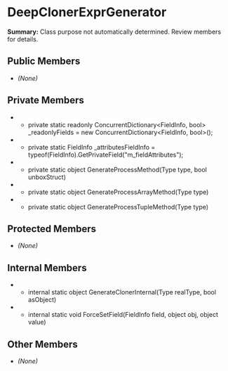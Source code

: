 # DeepClonerExprGenerator

**Summary:** Class purpose not automatically determined. Review members for details.

## Public Members
- *(None)*

## Private Members
- - private static readonly ConcurrentDictionary<FieldInfo, bool> _readonlyFields = new ConcurrentDictionary<FieldInfo, bool>();
- - private static FieldInfo _attributesFieldInfo = typeof(FieldInfo).GetPrivateField("m_fieldAttributes");
- - private static object GenerateProcessMethod(Type type, bool unboxStruct)
- - private static object GenerateProcessArrayMethod(Type type)
- - private static object GenerateProcessTupleMethod(Type type)

## Protected Members
- *(None)*

## Internal Members
- - internal static object GenerateClonerInternal(Type realType, bool asObject)
- - internal static void ForceSetField(FieldInfo field, object obj, object value)

## Other Members
- *(None)*
